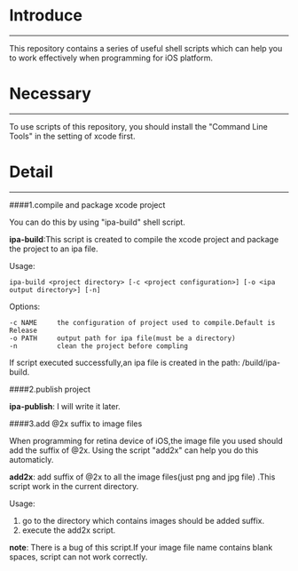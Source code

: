 Introduce
===========
----

This repository contains a series of useful shell scripts which can help you to work effectively when programming for iOS platform.


Necessary
===========

-----
To use scripts of this repository, you should install the "Command Line Tools" in the setting of xcode first.


Detail
===========

----

####1.compile and package xcode project

You can do this by using "ipa-build" shell script.

**ipa-build**:This script is created to compile the xcode project and package the project to an ipa file.

Usage: 

	ipa-build <project directory> [-c <project configuration>] [-o <ipa output directory>] [-n]

Options:

	-c NAME		the configuration of project used to compile.Default is Release
	-o PATH		output path for ipa file(must be a directory)
	-n			clean the project before compling
	
If script executed successfully,an ipa file is created in the path: <project path>/build/ipa-build.


####2.publish project

**ipa-publish**: I will write it later.


####3.add @2x suffix to image files

When programming for retina device of iOS,the image file you used should add the suffix of @2x. Using the script "add2x" can help you do this automaticly.

**add2x**: add suffix of @2x to all the image files(just png and jpg file) .This script work in the current directory.

Usage:    
1. go to the directory which contains images should be added suffix.    
2. execute the add2x script.

**note**: There is a bug of this script.If your image file name contains blank spaces, script can not work correctly.




